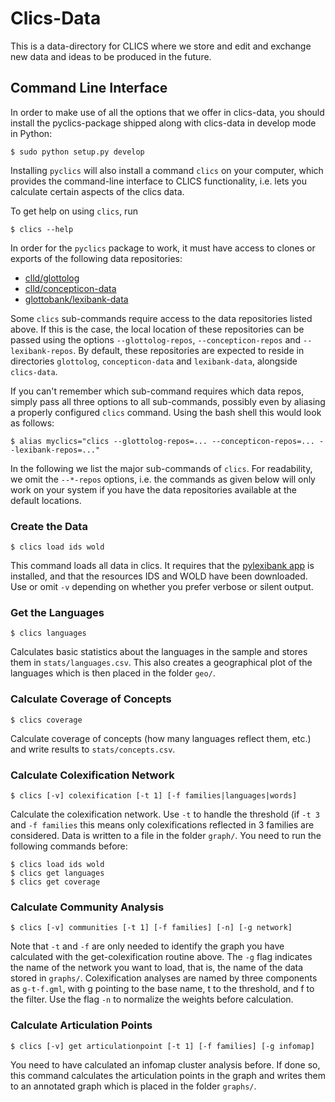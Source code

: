 # Clics-Data
This is a data-directory for CLICS where we store and edit and exchange new data and ideas to be produced in the future.

## Command Line Interface

In order to make use of all the options that we offer in clics-data, you should install the pyclics-package shipped along with clics-data in develop mode in Python:

```shell
$ sudo python setup.py develop
```

Installing `pyclics` will also install a command `clics` on your computer, which provides the command-line interface to CLICS functionality, i.e. lets you calculate certain aspects of the clics data.

To get help on using `clics`, run
```shell
$ clics --help
```

In order for the `pyclics` package to work, it must have access to clones or exports of the following data repositories:
- [clld/glottolog](https://github.com/clld/glottolog)
- [clld/concepticon-data](https://github.com/clld/concepticon-data)
- [glottobank/lexibank-data](https://github.com/glottobank/lexibank-data)

Some `clics` sub-commands require access to the data repositories listed above.
If this is the case, the local location of these repositories can be passed
using the options `--glottolog-repos`, `--concepticon-repos` and `--lexibank-repos`.
By default, these repositories are expected to reside in directories
`glottolog`, `concepticon-data` and `lexibank-data`, alongside `clics-data`.

If you can't remember which sub-command requires
which data repos, simply pass all three options to all sub-commands,
possibly even by aliasing a properly configured `clics` command. Using
the bash shell this would look as follows:
```shell
$ alias myclics="clics --glottolog-repos=... --concepticon-repos=... --lexibank-repos=..."
```

In the following we list the major sub-commands of `clics`. For readability, we omit the `--*-repos` options, i.e. the commands as
given below will only work on your system if you have the data repositories available at the default locations.


### Create the Data

```shell
$ clics load ids wold
```

This command loads all data in clics. It requires that the [pylexibank app](https://github.com/glottobank/lexibank-data) is installed, and that the resources IDS and WOLD have been downloaded. Use or omit `-v` depending on whether you prefer verbose or silent output.

### Get the Languages

```shell
$ clics languages
```

Calculates basic statistics about the languages in the sample and stores them in `stats/languages.csv`. This also creates a geographical plot of the languages which is then placed in the folder `geo/`. 

### Calculate Coverage of Concepts

```shell
$ clics coverage
```

Calculate coverage of concepts (how many languages reflect them, etc.) and write results to `stats/concepts.csv`.

### Calculate Colexification Network

```shell
$ clics [-v] colexification [-t 1] [-f families|languages|words]
```

Calculate the colexification network. Use `-t` to handle the threshold (if `-t 3` and `-f families` this means only colexifications reflected in 3 families are considered. Data is written to a file in the folder `graph/`. You need to run the following commands before:

```shell
$ clics load ids wold
$ clics get languages
$ clics get coverage
```

### Calculate Community Analysis

```shell
$ clics [-v] communities [-t 1] [-f families] [-n] [-g network]
```

Note that `-t` and `-f` are only needed to identify the graph you have calculated with the get-colexification routine above. The `-g` flag indicates the name of the network you want to load, that is, the name of the data stored in `graphs/`. Colexification analyses are named by three components as `g-t-f.gml`, with g pointing to the base name, t to the threshold, and f to the filter. Use the flag `-n` to normalize the weights before calculation.


### Calculate Articulation Points

```shell
$ clics [-v] get articulationpoint [-t 1] [-f families] [-g infomap]
```

You need to have calculated an infomap cluster analysis before. If done so, this command calculates the articulation points in the graph and writes them to an annotated graph which is placed in the folder `graphs/`.



